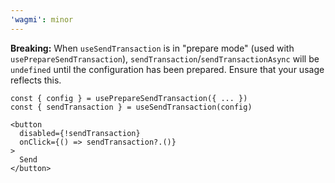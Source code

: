 ```yaml
---
'wagmi': minor
---
```


**Breaking:** When `useSendTransaction` is in "prepare mode" (used with `usePrepareSendTransaction`), `sendTransaction`/`sendTransactionAsync` will be `undefined` until the configuration has been prepared. Ensure that your usage reflects this.

```tsx
const { config } = usePrepareSendTransaction({ ... })
const { sendTransaction } = useSendTransaction(config)

<button
  disabled={!sendTransaction}
  onClick={() => sendTransaction?.()}
>
  Send
</button>
```
